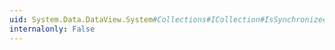 ```yaml
---
uid: System.Data.DataView.System#Collections#ICollection#IsSynchronized
internalonly: False
---
```

